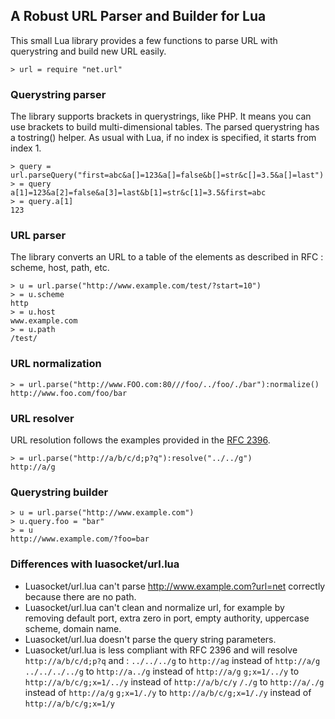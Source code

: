 ## A Robust URL Parser and Builder for Lua

This small Lua library provides a few functions to parse URL with querystring and build new URL easily.

    > url = require "net.url"

### Querystring parser

The library supports brackets in querystrings, like PHP. It means you can use brackets to build multi-dimensional tables. The parsed querystring has a tostring() helper. As usual with Lua, if no index is specified, it starts from index 1.

    > query = url.parseQuery("first=abc&a[]=123&a[]=false&b[]=str&c[]=3.5&a[]=last")
    > = query
    a[1]=123&a[2]=false&a[3]=last&b[1]=str&c[1]=3.5&first=abc
    > = query.a[1]
    123

### URL parser

The library converts an URL to a table of the elements as described in RFC : scheme, host, path, etc.

    > u = url.parse("http://www.example.com/test/?start=10")
    > = u.scheme
    http
    > = u.host
    www.example.com
    > = u.path
    /test/

### URL normalization

    > = url.parse("http://www.FOO.com:80///foo/../foo/./bar"):normalize()
    http://www.foo.com/foo/bar

### URL resolver

URL resolution follows the examples provided in the [RFC 2396](http://tools.ietf.org/html/rfc2396#appendix-C).

    > = url.parse("http://a/b/c/d;p?q"):resolve("../../g")
    http://a/g

### Querystring builder

    > u = url.parse("http://www.example.com")
    > u.query.foo = "bar"
    > = u
    http://www.example.com/?foo=bar

### Differences with luasocket/url.lua

- Luasocket/url.lua can't parse http://www.example.com?url=net correctly because there are no path.
- Luasocket/url.lua can't clean and normalize url, for example by removing default port, extra zero in port, empty authority, uppercase scheme, domain name.
- Luasocket/url.lua doesn't parse the query string parameters.
- Luasocket/url.lua is less compliant with RFC 2396 and will resolve `http://a/b/c/d;p?q` and :
    `../../../g` to `http://ag` instead of `http://a/g`
    `../../../../g` to `http://a../g` instead of `http://a/g`
    `g;x=1/../y` to `http://a/b/c/g;x=1/../y` instead of `http://a/b/c/y`
    `/./g` to `http://a/./g` instead of `http://a/g`
    `g;x=1/./y` to `http://a/b/c/g;x=1/./y` instead of `http://a/b/c/g;x=1/y`

